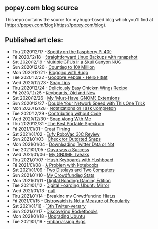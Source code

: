 ## popey.com blog source

This repo contains the source for my hugo-based blog which you'll find at [https://popey.com/blog](https://popey.com/blog).

## Published articles:

* Thu 2020/12/17 - [Spotify on the Raspberry Pi 400](
https://popey.com/blog/2020/12/spotify-on-the-raspberry-pi-400/)
* Fri 2020/12/18 - [Straightforward Linux Backups with rsnapshot](
https://popey.com/blog/2020/12/straightforward-linux-backups-with-rsnapshot/)
* Sat 2020/12/19 - [Multiple GPUs in a Skull Canyon NUC](
https://popey.com/blog/2020/12/multiple-gpus-in-a-skull-canyon-nuc/)
* Sun 2020/12/20 - [Counting to 100 Million](
https://popey.com/blog/2020/12/counting-to-100-million/)
* Mon 2020/12/21 - [Blogging with Hugo](
https://popey.com/blog/2020/12/blogging-with-hugo/)
* Tue 2020/12/22 - [Goodbye Pebble - Hello FitBit](
https://popey.com/blog/2020/12/goodbye-pebble-hello-fitbit/)
* Wed 2020/12/23 - [Snap Tips](
https://popey.com/blog/2020/12/snap-tips/)
* Thu 2020/12/24 - [Deliciously Easy Chicken Wings Recipe](
https://popey.com/blog/2020/12/deliciously-easy-chicken-wings-recipe/)
* Fri 2020/12/25 - [Keyboards, Old and New](
https://popey.com/blog/2020/12/keyboards-old-and-new/)
* Sat 2020/12/26 - [My 'Must-Have' GNOME Extensions](
https://popey.com/blog/2020/12/my-must-have-gnome-extensions/)
* Sun 2020/12/27 - [Double Your Network Speed with This One Trick](
https://popey.com/blog/2020/12/double-your-network-speed-with-this-one-trick/)
* Mon 2020/12/28 - [Notifications on Task Completion](
https://popey.com/blog/2020/12/notifications-on-task-completion/)
* Tue 2020/12/29 - [Contributing without Code](
https://popey.com/blog/2020/12/contributing-without-code/)
* Wed 2020/12/30 - [Snap Along With Me](
https://popey.com/blog/2020/12/snap-along-with-me/)
* Thu 2020/12/31 - [The Best Portable Spectrum](
https://popey.com/blog/2020/12/the-best-portable-spectrum/)
* Fri 2021/01/01 - [Great Timing](
https://popey.com/blog/2021/01/great-timing/)
* Sat 2021/01/02 - [Eufy RoboVac 30C Review](
https://popey.com/blog/2021/01/eufy-robovac-30c-review/)
* Sun 2021/01/03 - [Check for Outdated Snaps](
https://popey.com/blog/2021/01/check-for-outdated-snaps/)
* Mon 2021/01/04 - [Downloading Twitter Data or Not](
https://popey.com/blog/2021/01/downloading-twitter-data-or-not/)
* Tue 2021/01/05 - [Ouya was a Success](
https://popey.com/blog/2021/01/ouya-was-a-success/)
* Wed 2021/01/06 - [My GNOME Tweaks](
https://popey.com/blog/2021/01/my-gnome-tweaks/)
* Thu 2021/01/07 - [Hush Keyboards with Hushboard](
https://popey.com/blog/2021/01/hush-keyboards-with-hushboard/)
* Fri 2021/01/08 - [A Problem with Notebooks](
https://popey.com/blog/2021/01/a-problem-with-notebooks/)
* Sat 2021/01/09 - [Two Displays and Two Computers](
https://popey.com/blog/2021/01/two-displays-and-two-computers/)
* Sun 2021/01/10 - [My Crowdfunding Stats](
https://popey.com/blog/2021/01/my-crowdfunding-stats/)
* Mon 2021/01/11 - [Digital Hoading: Gaming Edition](
https://popey.com/blog/2021/01/digital-hoarding-gaming-edition/)
* Tue 2021/01/12 - [Digital Hoarding: Ubuntu Mirror](
https://popey.com/blog/2021/01/digital-hoarding-ubuntu-mirror/)
* Wed 2021/01/13 - [null](
https://popey.com/blog/2021/01/null/)
* Thu 2021/01/14 - [Breaking my Crowdfunding Hiatus](
https://popey.com/blog/2021/01/breaking-my-crowdfunding-hiatus/)
* Fri 2021/01/15 - [Distrowatch is Not a Measure of Popularity](
https://popey.com/blog/2021/01/distrowatch-is-not-a-measure-of-popularity/)
* Sat 2021/01/16 - [13th Twitter-versary](
https://popey.com/blog/2021/01/13th-twitterversary/)
* Sun 2021/01/17 - [Discovering Rocketbooks](
https://popey.com/blog/2021/01/discovering-rocketbooks/)
* Mon 2021/01/18 - [Upgrading Ubuntu](
https://popey.com/blog/2021/01/upgrading-ubuntu/)
* Tue 2021/01/19 - [Embarrassing Bugs](https://popey.com/blog/2021/01/embarrassing-bugs)